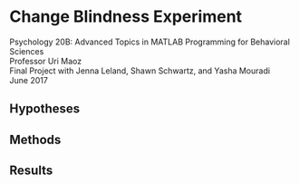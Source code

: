 # Change Blindness Experiment

Psychology 20B: Advanced Topics in MATLAB Programming for Behavioral Sciences \
Professor Uri Maoz\
Final Project with Jenna Leland, Shawn Schwartz, and Yasha Mouradi\
June 2017

  
## Hypotheses

## Methods

## Results 

